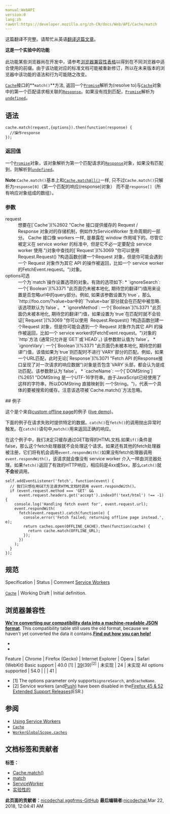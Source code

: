 ```yaml
---
manual:WebAPI
version:0
lang:zh
rawUrl:https://developer.mozilla.org/zh-CN/docs/Web/API/Cache/match
---
```




这篇翻译不完整。请帮忙从英语[翻译这篇文章](%23538 "")。






**这是一个实验中的功能**<br></br>此功能某些浏览器尚在开发中，请参考[浏览器兼容性表格](%23539 "")以得到在不同浏览器中适合使用的前缀。由于该功能对应的标准文档可能被重新修订，所以在未来版本的浏览器中该功能的语法和行为可能随之改变。




[`Cache`](%2602 "Cache 接口提供缓存的 Request / Response 对象对的存储机制，例如作为ServiceWorker 生命周期的一部分。 Cache 接口像 workers 一样, 是暴露在 window 作用域下的。尽管它被定义在 service worker 的标准中,  但是它不必一定要配合 service worker 使用.")接口的**`match()`**方法, 返回一个[`Promise`](%4107 "Promise 对象用于表示一个异步操作的最终状态（完成或失败），以及其返回的值。")解析为(resolve to)与[`Cache`](%2602 "Cache 接口提供缓存的 Request / Response 对象对的存储机制，例如作为ServiceWorker 生命周期的一部分。 Cache 接口像 workers 一样, 是暴露在 window 作用域下的。尽管它被定义在 service worker 的标准中,  但是它不必一定要配合 service worker 使用.")对象中的第一个匹配请求相关联的[`Response`](%3071 "Fetch API 的Response接口呈现了对一次请求的响应数据")。如果没有找到匹配，[`Promise`](%4107 "Promise 对象用于表示一个异步操作的最终状态（完成或失败），以及其返回的值。")解析为[`undefined`](%23495 "undefined是全局对象的一个属性。也就是说，它是全局作用域的一个变量。undefined的最初值就是原始数据类型undefined。")。


## 语法<a name="语法"></a>

```
cache.match(request,{options}).then(function(response) {
  //操作response
});
```

### 返回值<a name="返回值"></a>


一个[`Promise`](%4107 "Promise 对象用于表示一个异步操作的最终状态（完成或失败），以及其返回的值。")对象，该对象解析为第一个匹配请求的[`Response`](%3071 "Fetch API 的Response接口呈现了对一次请求的响应数据")对象，如果没有匹配到，则解析到[`undefined`](%23495 "undefined是全局对象的一个属性。也就是说，它是全局作用域的一个变量。undefined的最初值就是原始数据类型undefined。")。



**Note**:`Cache.match()`基本上和[`Cache.matchAll()`](%4694 "此页面仍未被本地化, 期待您的翻译!")一样, 只不过`Cache.match()`只解析为`response[0]`（第一个匹配的响应(response)对象） 而不是`response[]`（所有响应对象组成的数组）。



### 参数<a name="参数"></a>
<dl><dt id=''>request</dt><dd>想要在[`Cache`](%2602 "Cache 接口提供缓存的 Request / Response 对象对的存储机制，例如作为ServiceWorker 生命周期的一部分。 Cache 接口像 workers 一样, 是暴露在 window 作用域下的。尽管它被定义在 service worker 的标准中,  但是它不必一定要配合 service worker 使用.")对象中查找的[`Request`](%3069 "你可以使用  Request.Request() ?构造函数创建一个Request 对象，但是你可能会遇到一个 Request 对象作为其它 API 的操作被返回，比如一个 service worker的FetchEvent.request。")对象。</dd><dt id=''>options可选</dt><dd>一个为`match`操作设置选项的对象。有效的选项如下:
* `ignoreSearch`: 一个[`Boolean`](%3371 "此页面仍未被本地化, 期待您的翻译!")值用来设置是否忽略url中的query部分。例如, 如果该参数设置为`true`，那么`http://foo.com/?value=bar中的``?value=bar`部分就会在匹配中被忽略. 该选项默认为`false`。
* `ignoreMethod`: 一个[`Boolean`](%3371 "此页面仍未被本地化, 期待您的翻译!")值，如果设置为`true`在匹配时就不会验证[`Request`](%3069 "你可以使用  Request.Request() ?构造函数创建一个Request 对象，但是你可能会遇到一个 Request 对象作为其它 API 的操作被返回，比如一个 service worker的FetchEvent.request。")对象的`http`方法 (通常只允许是`GET`或`HEAD`。) 该参数默认值为`false`。
* `ignoreVary`: 一个[`Boolean`](%3371 "此页面仍未被本地化, 期待您的翻译!")值，该值如果为`true`则匹配时不进行`VARY`部分的匹配。例如，如果一个URL匹配，此时无论[`Response`](%3071 "Fetch API 的Response接口呈现了对一次请求的响应数据")对象是否包含`VARY`头部，都会认为是成功匹配。该参数默认为`false`。
* `cacheName`: 一个[`DOMString`](%2651 "DOMString 是一个UTF-16字符串。由于JavaScript已经使用了这样的字符串，所以DOMString 直接映射到 一个String。")，代表一个具体的要被搜索的缓存。注意该选项被`Cache.match()`方法忽略。
</dd></dl>
## 例子<a name="例子"></a>


这个是个来自[custom offline page](%23540 "")的例子 ([live demo](%23541 ""))。



下面的例子在请求失败时提供特定的数据。`catch()`在`fetch()`的调用抛出异常时触发。在`catch()`语句中,`match()`用来返回正确的响应。



在这个例子中，我们决定只缓存通过GET取得的HTML文档.如果`if()`条件是 false，那么这个fetch处理器就不会处理这个请求。如果还有其他的fetch处理器被注册，它们将有机会调用`event.respondWith()`如果没有fetch处理器调用`event.respondWith()`，该请求就会像没有 service worker 介入一样由浏览器处理。如果`fetch()`返回了有效的HTTP响应，相应码是4xx或5xx，那么`catch()`就**不会**被调用。


```
self.addEventListener('fetch', function(event) {
  // 我们只想在用GET方法请求HTML文档时调用 event.respondWith()。
  if (event.request.method === 'GET' &&
      event.request.headers.get('accept').indexOf('text/html') !== -1) {
    console.log('Handling fetch event for', event.request.url);
    event.respondWith(
      fetch(event.request).catch(function(e) {
        console.error('Fetch failed; returning offline page instead.', e);
        return caches.open(OFFLINE_CACHE).then(function(cache) {
          return cache.match(OFFLINE_URL);
        });
      })
    );
  }
});
```

## 规范<a name="规范"></a>
Specification | Status | Comment 
[Service Workers<br></br><small>Cache</small>](%4700 "") | Working Draft | Initial definition. 


## 浏览器兼容性<a name="浏览器兼容性"></a>


**[We&#39;re converting our compatibility data into a machine-readable JSON format](%3344 "")**. This compatibility table still uses the old format, because we haven&#39;t yet converted the data it contains.**[Find out how you can help!](%3392 "")**


* 
* 
Feature | Chrome | Firefox (Gecko) | Internet Explorer | Opera | Safari (WebKit) 
Basic support | 40.0 [1] | [39](%4316 "Released on 2015-06-30.")(39)<sup>[2]</sup> | 未实现 | 24 | 未实现 
All options supported | 54.0 |  |  | 41 |  





* [1] The options parameter only supports`ignoreSearch`, and`cacheName`.
* [2] Service workers (and[Push](%4701 "")) have been disabled in the[Firefox 45 &amp; 52 Extended Support Releases](%4702 "")(ESR.)

## 参阅<a name="参阅"></a>

* [Using Service Workers](%4703 "")
* [`Cache`](%2602 "Cache 接口提供缓存的 Request / Response 对象对的存储机制，例如作为ServiceWorker 生命周期的一部分。 Cache 接口像 workers 一样, 是暴露在 window 作用域下的。尽管它被定义在 service worker 的标准中,  但是它不必一定要配合 service worker 使用.")
* [`WorkerGlobalScope.caches`](%4718 "此页面仍未被本地化, 期待您的翻译!")



## 文档标签和贡献者
**标签：**
* [Cache.match()](%23542 "")
* [match](%23543 "")
* [ServiceWorker](%4904 "")
* [实验性的](%19627 "")

**此页面的贡献者：**[nicodechal](%23544 ""),[xgqfrms-GitHub](%57 "")
**最后编辑者:**[nicodechal](%23544 ""),<time>Mar 22, 2018, 12:04:41 AM</time>


